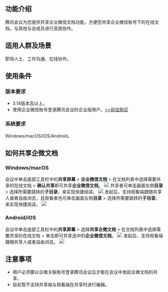 ## 功能介绍
腾讯会议为您提供共享企业微信文档功能，方便您共享企业微信账号下的在线文档，与其他与会成员进行高效协作。

## 适用人群及场景
职场人士、工作沟通、在线协作。

## 使用条件
### 版本要求
- 3.14版本及以上。
- 使用企业微信账号登录腾讯会议的企业版用户。[&gt;&gt;前往购买](https://meeting.tencent.com/buy.html?mid=ts.p.help.wz)

### 系统要求
Windows/macOS/iOS/Android。

## 如何共享企微文档
### Windows/macOS
会议中单击底部工具栏中的**共享屏幕** > **企业微信文档** > 在文档列表中选择需要共享的在线文档 > **确认共享**即可共享**企业微信文档**。
![](https://qcloudimg.tencent-cloud.cn/raw/aebe40407b2c97f8464ce8f9cee455a8.png)
共享者可单击画面左侧**目录** > 选择所需要跳转的**子目录**，来实现快捷阅读。
![](https://qcloudimg.tencent-cloud.cn/raw/151159a77f2b6d78b3cf490c95a12584.png)
发起后，支持观看端跟随共享人或者自由浏览，且观看者也可单击画面左侧**目录** > 选择所需要跳转的**子目录**，来实现快捷阅读。
![](https://qcloudimg.tencent-cloud.cn/raw/ffc2f34e4279d530f6eb900ea8b4fa03.png)

### Android/iOS
会议中单击底部工具栏中的**共享屏幕** > 选择**共享企微文档** > 在文档列表中选择需要共享的在线文档 > 单击即可共享选中的**企业微信文档**。
![](https://qcloudimg.tencent-cloud.cn/raw/57dff816bbb026b6d95dc454da2a61f0.png)
发起后，支持观看端跟随共享人或者自由浏览。
![](https://qcloudimg.tencent-cloud.cn/raw/12d681888e42931538f297da878d0c0e.png)

## 注意事项
- 用户必须要以企微关联账号登录腾讯会议后才能在会议中发起企微文档的共享。
- 目前暂不支持共享端与观看端在共享时进行编辑。

